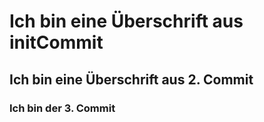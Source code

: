 # Ich bin eine Überschrift aus initCommit
## Ich bin eine Überschrift aus 2. Commit
### Ich bin der 3. Commit